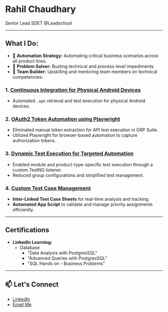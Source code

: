 # Rahil Chaudhary  
Senior Lead SDET @Leadschool

---

## What I Do:  

- 🚀 **Automation Strategy:** Automating critical business scenarios across all product lines.  
- 🧩 **Problem Solver:** Busting technical and process-level impediments.  
- 🤝 **Team Builder:** Upskilling and mentoring team members on technical competencies.

### 1. [Continuous Integration for Physical Android Devices](./CICD_Physical_Android.md) 
- Automated `.apk` retrieval and test execution for physical Android devices.   

### 2. [OAuth2 Token Automation using Playwright](./OAuth2_Token_Automation.md)  
- Eliminated manual token extraction for API test execution in ORP Suite.  
- Utilized Playwright for browser-based automation to capture authorization tokens.

### 3. [Dynamic Test Execution for Targeted Automation](./Dynamic_Test_Execution.md)  
- Enabled module and product-type-specific test execution through a custom TestNG listener.  
- Reduced group configurations and simplified test management.

### 4. [Custom Test Case Management](./Test_Case_Management.md)  
- **Inter-Linked Test Case Sheets** for real-time analysis and tracking.
- **Automated App Script** to validate and manage priority assignments efficiently.

---

## Certifications  
- **LinkedIn Learning:**
  - Database
    - "Data Analysis with PostgresSQL"  
    - "Advanced Queries with PostgresSQL"
    - "SQL Hands on - Business Problems"

---

## 📫 Let's Connect  
- [LinkedIn](www.linkedin.com/in/rahil-senior-lead-sdet)  
- [Email Me](mailto:rahil0124@gmail.com)  



